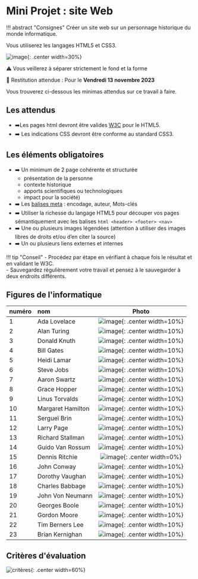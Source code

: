 # Mini Projet : site Web

!!! abstract "Consignes"
    Créer un site web sur un personnage historique du monde informatique.
 
Vous utiliserez les langages HTML5 et CSS3.  

![image](data/html5css3.png){: .center width=30%}
  
⚠️ Vous veillerez à séparer strictement le fond et la forme 

📆 Restitution attendue : Pour le **Vendredi 13 novembre 2023**
 
Vous trouverez ci-dessous les minimas attendus sur ce travail à faire. <br />

## Les attendus 
- ➡️Les pages html devront être valides [W3C](https://validator.w3.org/) pour le HTML5. 
- ➡️ Les indications CSS devront être conforme au standard CSS3. 

## Les éléments obligatoires 
- ➡️ Un minimum de 2 page cohérente et structurée 
    - présentation de la personne
    - contexte historique
    - apports scientifiques ou technologiques
    - impact pour la société) 
- ➡️ Les [balises meta](https://developer.mozilla.org/fr/docs/Web/HTML/Element/meta) : encodage, auteur, Mots-clés 
- ➡️ Utiliser la richesse du langage HTML5 pour découper vos pages sémantiquement avec les balises ```html <header> <footer> <nav>```
- ➡️ Une ou plusieurs images légendées (attention à utiliser des images libres de droits et/ou d’en citer la source) 
- ➡️ Un ou plusieurs liens externes et internes 

!!! tip "Conseil"
    - Procédez par étape en vérifiant à chaque fois le résultat et en validant le W3C.<br />
    - Sauvegardez régulièrement votre travail et pensez à le sauvegarder à deux endroits différents. 

## Figures de l'informatique
|numéro|nom| Photo|
|:---|:----|:---:|
|1|Ada Lovelace|![image](data/adalovelace.jpg){: .center width=10%}|
|2|Alan Turing|![image](data/turing.jpg){: .center width=10%}|
|3|Donald Knuth|![image](data/knuth.jpg){: .center width=10%}|
|4|Bill Gates|![image](data/gates.jpg){: .center width=10%}|
|5|Heidi Lamar|![image](data/lamar.jpg){: .center width=10%}|
|6|Steve Jobs|![image](data/jobs.jpg){: .center width=10%}|
|7|Aaron Swartz|![image](data/swartz.jpg){: .center width=10%}|
|8|Grace Hopper|![image](data/hopper.jpeg){: .center width=10%}|
|9|Linus Torvalds|![image](data/linus.jpeg){: .center width=10%}|
|10|Margaret Hamilton|![image](data/hamilton.jpg){: .center width=10%}|
|11|Sergueï Brin|![image](data/brin.jpg){: .center width=10%}|
|12|Larry Page|![image](data/page.jpg){: .center width=10%}|
|13|Richard Stallman|![image](data/stallman.jpeg){: .center width=10%}|
|14|Guido Van Rossum|![image](data/rossum.jpg){: .center width=10%}|
|15|Dennis Ritchie|![image](data/ritchie.jpg){: .center width=0%}|
|16|John Conway|![image](data/conway.jpg){: .center width=10%}|
|17|Dorothy Vaughan|![image](data/Vaughan.jpg){: .center width=10%}|
|18|Charles Babbage|![image](data/Babbage.jpg){: .center width=10%}|
|19|John Von Neumann|![image](data/vonneumann.jpg){: .center width=10%}|
|20|Georges Boole|![image](data/boole.jpg){: .center width=10%}|
|21|Gordon Moore |![image](data/moore.JPG){: .center width=10%}|
|22|Tim Berners Lee|![image](data/tim.jpg){: .center width=10%}|
|23|Brian Kernighan|![image](data/brian.jpg){: .center width=10%}|

## Critères d'évaluation

![critères](data/critereEvaluation.jpg){: .center width=60%}